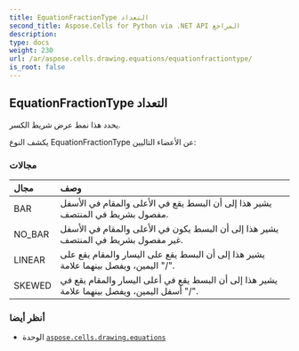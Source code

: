 ```yaml
---
title: EquationFractionType التعداد
second_title: Aspose.Cells for Python via .NET API المراجع
description:
type: docs
weight: 230
url: /ar/aspose.cells.drawing.equations/equationfractiontype/
is_root: false
---
```

##  EquationFractionType التعداد
يحدد هذا نمط عرض شريط الكسر.



يكشف النوع EquationFractionType عن الأعضاء التاليين:

###  مجالات
| مجال| وصف|
| :- | :- |
| BAR | يشير هذا إلى أن البسط يقع في الأعلى والمقام في الأسفل مفصول بشريط في المنتصف.|
| NO_BAR | يشير هذا إلى أن البسط يكون في الأعلى والمقام في الأسفل غير مفصول بشريط في المنتصف.|
| LINEAR | يشير هذا إلى أن البسط يقع على اليسار والمقام يقع على اليمين، ويفصل بينهما علامة "/".|
| SKEWED |يشير هذا إلى أن البسط يقع في أعلى اليسار والمقام يقع في أسفل اليمين، ويفصل بينهما علامة "/".|



###  أنظر أيضا
* الوحدة [`aspose.cells.drawing.equations`](..)
